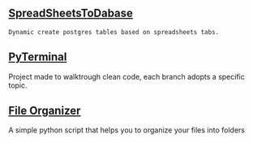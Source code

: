 ## [SpreadSheetsToDabase](https://github.com/JoaoHFerreira/SpreadSheetToDatabase)
    Dynamic create postgres tables based on spreadsheets tabs.
## [PyTerminal](https://github.com/JoaoHFerreira/pyTerminal)
Project made to walktrough clean code, each branch adopts a specific topic.
## [File Organizer](https://github.com/JoaoHFerreira/FileOrganizer)
A simple python script that helps you to organize your files into folders
